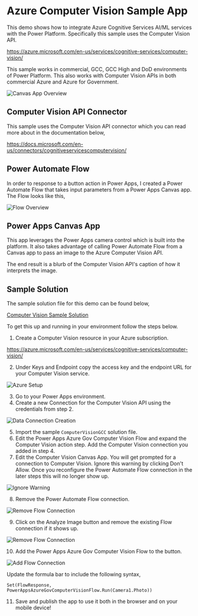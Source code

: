 # Azure Computer Vision Sample App
This demo shows how to integrate Azure Cognitive Services AI/ML services with the Power Platform.  Specifically this sample uses the Computer Vision API. 

https://azure.microsoft.com/en-us/services/cognitive-services/computer-vision/

This sample works in commercial, GCC, GCC High and DoD environments of Power Platform.  This also works with Computer Vision APIs in both commercial Azure and Azure for Government.

![Canvas App Overview](files/computer-vision-app-overview.png)

## Computer Vision API Connector
This sample uses the Computer Vision API connector which you can read more about in the documentation below,

https://docs.microsoft.com/en-us/connectors/cognitiveservicescomputervision/

## Power Automate Flow
In order to response to a button action in Power Apps, I created a Power Automate Flow that takes input parameters from a Power Apps Canvas app.  The Flow looks like this,

![Flow Overview](files/computer-vision-flow-overview.JPG)

## Power Apps Canvas App
This app leverages the Power Apps camera control which is built into the platform.  It also takes advantage of calling  Power Automate Flow from a Canvas app to pass an image to the Azure Computer Vision API.

The end result is a blurb of the Computer Vision API's caption of how it interprets the image.

## Sample Solution
The sample solution file for this demo can be found below,

[Computer Vision Sample Solution](files/ComputerVisionGCC_1_0_0_6.zip)

To get this up and running in your environment follow the steps below.

1. Create a Computer Vision resource in your Azure subscription. 

https://azure.microsoft.com/en-us/services/cognitive-services/computer-vision/

2. Under Keys and Endpoint copy the access key and the endpoint URL for your Computer Vision service.

![Azure Setup](files/computer-vision-azure-setup.JPG)

3. Go to your Power Apps environment.
4. Create a new Connection for the Computer Vision API using the credentials from step 2.

![Data Connection Creation](files/computer-vision-data-connectors.JPG)

5. Import the sample ```ComputerVisionGCC``` solution file.
6. Edit the Power Apps Azure Gov Computer Vision Flow and expand the Computer Vision action step.  Add the Computer Vision connection you added in step 4.
7. Edit the Computer Vision Canvas App.  You will get prompted for a connection to Computer Vision.  Ignore this warning by clicking Don't Allow.  Once you reconfigure the Power Automate Flow connection in the later steps this will no longer show up.

![Ignore Warning](files/computer-vision-connection-warning.JPG)

8. Remove the Power Automate Flow connection.  

![Remove Flow Connection](files/computer-vision-remove-connection.JPG)

9. Click on the Analyze Image button and remove the existing Flow connection if it shows up.

![Remove Flow Connection](files/computer-vision-remove-old-flow.JPG)

10. Add the Power Apps Azure Gov Computer Vision Flow to the button.  

![Add Flow Connection](files/computer-vision-add-flow.JPG)

Update the formula bar to include the following syntax,

````
Set(FlowResponse, PowerAppsAzureGovComputerVisionFlow.Run(Camera1.Photo))
````

11. Save and publish the app to use it both in the browser and on your mobile device!

